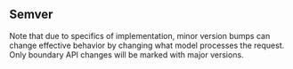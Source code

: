 ## Semver
Note that due to specifics of implementation, minor version bumps can change effective behavior by changing what model processes the request. Only boundary API changes will be marked with major versions.
